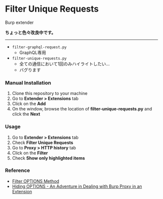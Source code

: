 # Filter Unique Requests

Burp extender

**ちょっと色々改良中です。**

---

- `filter-graphql-request.py`
    - GraphQL専用
- `filter-unique-requests.py`
    - 全ての通信において1回のみハイライトしたい...
    - バグります

### Manual Installation

1. Clone this repository to your machine
1. Go to **Extender > Extensions** tab
1. Click on the **Add**
1. On the window, browse the location of **filter-unique-requests.py** and click the **Next**

### Usage

1. Go to **Extender > Extensions** tab
1. Check **Filter Unique Requests**
1. Go to **Proxy > HTTP history** tab
1. Click on the **Filter**
1. Check **Show only highlighted items**

### Reference

* [Filter OPTIONS Method](https://github.com/capt-meelo/filter-options-method)
* [Hiding OPTIONS - An Adventure in Dealing with Burp Proxy in an Extension](https://parsiya.net/blog/2019-04-06-hiding-options-an-adventure-in-dealing-with-burp-proxy-in-an-extension/)